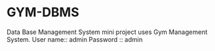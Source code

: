 # GYM-DBMS
Data Base Management System mini project uses Gym Management System.
User name:: admin
Password :: admin

